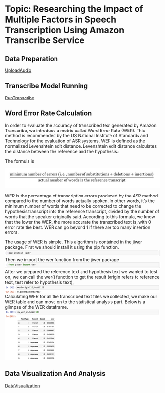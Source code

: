 # Topic: Researching the Impact of Multiple Factors in Speech Transcription Using Amazon Transcribe Service

## Data Preparation
[UploadAudio](https://github.com/Sirui1303/QTM350FinalProject/blob/7af3d8c7f3d668af8e00e3068ff9654a29d7698b/notebook/UploadtoS3.ipynb)

## Transcribe Model Running
[RunTranscribe](https://github.com/Sirui1303/QTM350FinalProject/blob/7af3d8c7f3d668af8e00e3068ff9654a29d7698b/notebook/Run%20Transcribe%20Code.ipynb)
## Word Error Rate Calculation
In order to evaluate the accuracy of transcribed text generated by Amazon Transcribe, we introduce a metric called Word Error Rate (WER). This method is recommended by the US National Institute of Standards and Technology for the evaluation of ASR systems.
WER is defined as the normalized Levenshtein edit distance. Levenshtein edit distance calculates the distance between the reference and the hypothesis.:

The formula is

![image1](images/wer_formula.png)

WER is the percentage of transcription errors produced by the ASR method compared to the number of words actually spoken. In other words, it’s the minimum number of words that need to be corrected to change the hypothesis transcript into the reference transcript, divided by the number of words that the speaker originally said. 
According to this formula, we know that the lower the WER, the more accurate the transcribed text is, with 0 error rate the best. WER can go beyond 1 if there are too many insertion errors.

The usage of WER is simple. This algorithm is contained in the jiwer package. First we should install it using the pip function.
![image1](images/install_jiwer.png)
Then we import the wer function from the jiwer package
![image1](images/import_jiwer.png)
After we prepared the reference text and hypothesis text we wanted to test on, we can call the wer() function to get the result (origin refers to reference text, test refer to hypothesis text),
![image1](images/wer_function.png)
Calculating WER for all the transcribed text files we collected, we make our WER table and can move on to the statistical analysis part.
Below is a glimpse of the WER dataframe.
![image1](images/all_wer_sample.png)


## Data Visualization And Analysis
[DataVisualization](https://github.com/Sirui1303/QTM350FinalProject/blob/5c8ddca490d27c8c614815aa9d5d408f365180b4/notebook/Data%20Analysis%20Code.ipynb)
